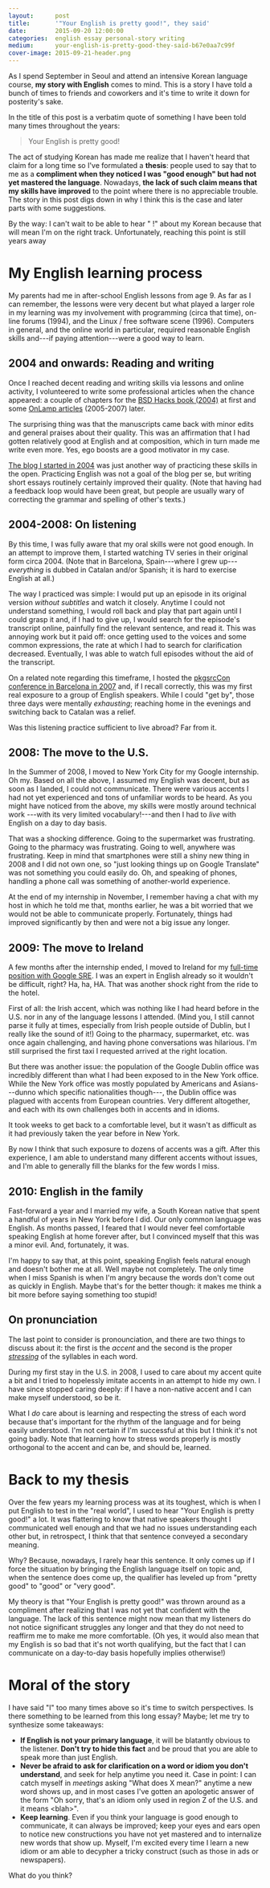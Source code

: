 ```yaml
---
layout:      post
title:       '"Your English is pretty good!", they said'
date:        2015-09-20 12:00:00
categories:  english essay personal-story writing
medium:      your-english-is-pretty-good-they-said-b67e0aa7c99f
cover-image: 2015-09-21-header.png
---
```


As I spend September in Seoul and attend an intensive Korean language course, **my story with English** comes to mind. This is a story I have told a bunch of times to friends and coworkers and it's time to write it down for posterity's sake.

In the title of this post is a verbatim quote of something I have been told many times throughout the years:

> Your English is pretty good!

The act of studying Korean has made me realize that I haven't heard that claim for a long time so I've formulated a **thesis**: people used to say that to me as a **compliment when they noticed I was "good enough" but had not yet mastered the language**. Nowadays, **the lack of such claim means that my skills have improved** to the point where there is no appreciable trouble. The story in this post digs down in why I think this is the case and later parts with some suggestions.

By the way: I can't wait to be able to hear "  !" about my Korean because that will mean I'm on the right track. Unfortunately, reaching this point is still years away

# My English learning process

My parents had me in after-school English lessons from age 9. As far as I can remember, the lessons were very decent but what played a larger role in my learning was my involvement with programming (circa that time), on-line forums (1994), and the Linux / free software scene (1996). Computers in general, and the online world in particular, required reasonable English skills and---if paying attention---were a good way to learn.

## 2004 and onwards: Reading and writing

Once I reached decent reading and writing skills via lessons and online activity, I volunteered to write some professional articles when the chance appeared: a couple of chapters for the [BSD Hacks book (2004)](http://www.amazon.com/BSD-Hacks-Dru-Lavigne/dp/0596006799) at first and some [OnLamp articles](http://www.onlamp.com/) (2005-2007) later.

The surprising thing was that the manuscripts came back with minor edits and general praises about their quality. This was an affirmation that I had gotten relatively good at English and at composition, which in turn made me write even more. Yes, ego boosts are a good motivator in my case.

[The blog I started in 2004](http://julipedia.meroh.net/) was just another way of practicing these skills in the open. Practicing English was not a goal of the blog per se, but writing short essays routinely certainly improved their quality. (Note that having had a feedback loop would have been great, but people are usually wary of correcting the grammar and spelling of other's texts.)

## 2004-2008: On listening

By this time, I was fully aware that my oral skills were not good enough. In an attempt to improve them, I started watching TV series in their original form circa 2004. (Note that in Barcelona, Spain---where I grew up--- _everything_ is dubbed in Catalan and/or Spanish; it is hard to exercise English at all.)

The way I practiced was simple: I would put up an episode in its original version _without subtitles_ and watch it closely. Anytime I could not understand something, I would roll back and play that part again until I could grasp it and, if I had to give up, I would search for the episode's transcript online, painfully find the relevant sentence, and read it. This was annoying work but it paid off: once getting used to the voices and some common expressions, the rate at which I had to search for clarification decreased.  Eventually, I was able to watch full episodes without the aid of the transcript.

On a related note regarding this timeframe, I hosted the [pkgsrcCon conference in Barcelona in 2007](https://www.pkgsrc.org/pkgsrcCon/2007/) and, if I recall correctly, this was my first real exposure to a group of English speakers.  While I could "get by", those three days were mentally _exhausting_; reaching home in the evenings and switching back to Catalan was a relief.

Was this listening practice sufficient to live abroad? Far from it.

## 2008: The move to the U.S.

In the Summer of 2008, I moved to New York City for my Google internship. Oh my. Based on all the above, I assumed my English was decent, but as soon as I landed, I could not communicate. There were various accents I had not yet experienced and tons of unfamiliar words to be heard. As you might have noticed from the above, my skills were mostly around technical work ---with its very limited vocabulary!---and then I had to _live_ with English on a day to day basis.

That was a shocking difference. Going to the supermarket was frustrating.  Going to the pharmacy was frustrating. Going to well, anywhere was frustrating. Keep in mind that smartphones were still a shiny new thing in 2008 and I did not own one, so "just looking things up on Google Translate" was not something you could easily do. Oh, and speaking of phones, handling a phone call was something of another-world experience.

At the end of my internship in November, I remember having a chat with my host in which he told me that, months earlier, he was a bit worried that we would not be able to communicate properly. Fortunately, things had improved significantly by then and were not a big issue any longer.

## 2009: The move to Ireland

A few months after the internship ended, I moved to Ireland for my [full-time position with Google SRE](/blog/2015/05/26/six-years-at-google.html). I was an expert in English already so it wouldn't be difficult, right? Ha, ha, HA. That was another shock right from the ride to the hotel.

First of all: the Irish accent, which was nothing like I had heard before in the U.S. nor in any of the language lessons I attended. (Mind you, I still cannot parse it fully at times, especially from Irish people outside of Dublin, but I really like the sound of it!) Going to the pharmacy, supermarket, etc. was once again challenging, and having phone conversations was hilarious. I'm still surprised the first taxi I requested arrived at the right location.

But there was another issue: the population of the Google Dublin office was incredibly different than what I had been exposed to in the New York office.  While the New York office was mostly populated by Americans and Asians---dunno which specific nationalities though---, the Dublin office was plagued with accents from European countries. Very different altogether, and each with its own challenges both in accents and in idioms.

It took weeks to get back to a comfortable level, but it wasn't as difficult as it had previously taken the year before in New York.

By now I think that such exposure to dozens of accents was a gift. After this experience, I am able to understand many different accents without issues, and I'm able to generally fill the blanks for the few words I miss.

## 2010: English in the family

Fast-forward a year and I married my wife, a South Korean native that spent a handful of years in New York before I did. Our only common language was English. As months passed, I feared that I would never feel comfortable speaking English at home forever after, but I convinced myself that this was a minor evil. And, fortunately, it was.

I'm happy to say that, at this point, speaking English feels natural enough and doesn't bother me at all. Well maybe not completely. The only time when I miss Spanish is when I'm angry because the words don't come out as quickly in English. Maybe that's for the better though: it makes me think a bit more before saying something too stupid!

## On pronunciation

The last point to consider is pronounciation, and there are two things to discuss about it: the first is the _accent_ and the second is the proper _[stressing](https://en.wikipedia.org/wiki/Stress%20%28linguistics%29)_ of the syllables in each word.

During my first stay in the U.S. in 2008, I used to care about my accent quite a bit and I tried to hopelessly imitate accents in an attempt to hide my own.  I have since stopped caring deeply: if I have a non-native accent and I can make myself understood, so be it.

What I _do_ care about is learning and respecting the stress of each word because that's important for the rhythm of the language and for being easily understood. I'm not certain if I'm successful at this but I think it's not going badly. Note that learning how to stress words properly is mostly orthogonal to the accent and can be, and should be, learned.

# Back to my thesis

Over the few years my learning process was at its toughest, which is when I put English to test in the "real world", I used to hear "Your English is pretty good!" a lot. It was flattering to know that native speakers thought I communicated well enough and that we had no issues understanding each other but, in retrospect, I think that that sentence conveyed a secondary meaning.

Why? Because, nowadays, I rarely hear this sentence. It only comes up if I force the situation by bringing the English language itself on topic and, when the sentence does come up, the qualifier has leveled up from "pretty good" to "good" or "very good".

My theory is that "Your English is pretty good!" was thrown around as a compliment after realizing that I was not yet that confident with the language. The lack of this sentence might now mean that my listeners do not notice significant struggles any longer and that they do not need to reaffirm me to make me more comfortable. (Oh yes, it would also mean that my English is so bad that it's not worth qualifying, but the fact that I can communicate on a day-to-day basis hopefully implies otherwise!)

# Moral of the story

I have said "I" too many times above so it's time to switch perspectives. Is there something to be learned from this long essay? Maybe; let me try to synthesize some takeaways:

* **If English is not your primary language**, it will be blatantly obvious to the listener. **Don't try to hide this fact** and be proud that you are able to speak more than just English.
* **Never be afraid to ask for clarification on a word or idiom you don't understand**, and seek for help anytime you need it. Case in point: I can catch myself in _meetings_ asking "What does X mean?" anytime a new word shows up, and in most cases I've gotten an apologetic answer of the form "Oh sorry, that's an idiom only used in region Z of the U.S. and it means &lt;blah&gt;".
* **Keep learning**. Even if you think your language is good enough to communicate, it can always be improved; keep your eyes and ears open to notice new constructions you have not yet mastered and to internalize new words that show up. Myself, I'm excited every time I learn a new idiom or am able to decypher a tricky construct (such as those in ads or newspapers).

What do you think?
